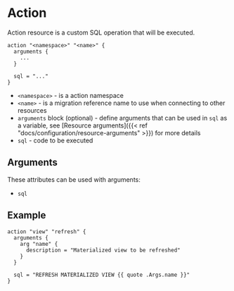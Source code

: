 ---
---

# Action

Action resource is a custom SQL operation that will be executed.

```hcl
action "<namespace>" "<name>" {
  arguments {
    ...
  }

  sql = "..."
}
```

- `<namespace>` - is a action namespace
- `<name>` - is a migration reference name to use when connecting to other resources
- `arguments` block (optional) - define arguments that can be used in `sql` as a variable, see [Resource arguments]({{< ref "docs/configuration/resource-arguments" >}}) for more details
- `sql` - code to be executed

## Arguments 

These attributes can be used with arguments:

- `sql`


## Example

```hcl
action "view" "refresh" {
  arguments {
    arg "name" {
      description = "Materialized view to be refreshed"
    }
  }

  sql = "REFRESH MATERIALIZED VIEW {{ quote .Args.name }}"
}
```

